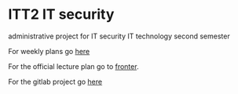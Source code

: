 # ITT2 IT security
administrative project for IT security IT technology second semester

For weekly plans go [here](weekly_plans)

For the official lecture plan go to [fronter](https://fronter.com/eal/links/files.phtml/1261825527$31048836$/2nd+Semester/01.+SEM+INFO/02.+Lecture+Plans/18S+ITT2+ITS+Lecture+plan.pdf).

For the gitlab project go [here](https://gitlab.com/ITT-17A/)
